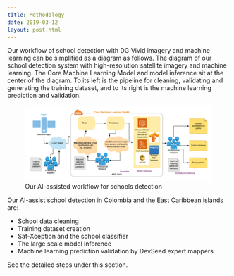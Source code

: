 ```yaml
---
title: Methodology
date: 2019-03-12
layout: post.html
---
```


Our workflow of school detection with DG Vivid imagery and machine learning can be simplified as a diagram as follows. The diagram of our school detection system with high-resolution satellite imagery and machine learning. The Core Machine Learning Model and model inference sit at the center of the diagram. To its left is the pipeline for cleaning, validating and generating the training dataset, and to its right is the machine learning prediction and validation.

<figure class="align-center">
	<img src="/assets/graphics/content/methodology/UNICEF_Schools_diagram.png" alt="Put unmapped schools on the map with machine learning" />
	<figcaption> Our AI-assisted workflow for schools detection</figcaption>
</figure>

Our AI-assist school detection in Colombia and the East Caribbean islands are:
- School data cleaning
- Training dataset creation
- Sat-Xception and the school classifier
- The large scale model inference
- Machine learning prediction validation by DevSeed expert mappers

See the detailed steps under this section.
